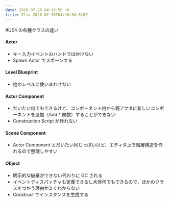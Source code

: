 ```yaml
---
date: 2020-07-20 04:18:58 +0
title: Ello 2020-07-20T04:18:58.816Z
---
```

#UE4 の各種クラスの違い

#### Actor

- キー入力イベントのハンドラはかけない
- Spawn Actor でスポーンする

#### Level Blueprint

- 他のレベルに使いまわせない

#### Actor Component

- だいたい何でもできるけど、コンポーネント内から親アクタに新しいコンポーネントを追加（Add * 関数）することができない
- Construction Script が作れない

#### Scene Component

- Actor Component とだいたい同じっぽいけど、エディタ上で階層構造を作れるので整理しやすい

#### Object

- 明示的な破棄ができない代わりに GC される
- イベントディスパッチャも定義できるし大体何でもできるので、ほかのクラスをつかう理由がよくわからない
- Construct でインスタンスを生成する



